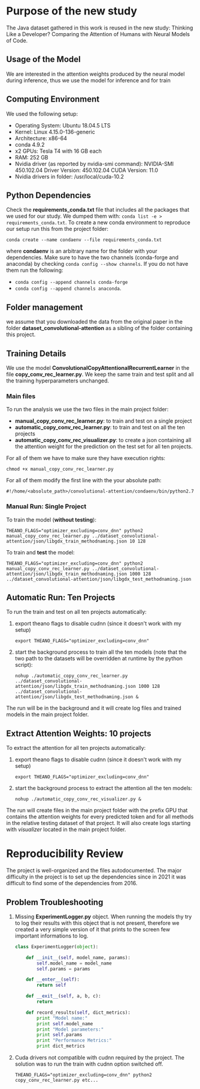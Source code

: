 # Purpose of the new study

The Java dataset gathered in this work is reused in the new study: Thinking Like a Developer? Comparing the Attention of Humans with Neural Models of Code.

## Usage of the Model
We are interested in the attention weights produced by the neural model during inference, thus we use the model for inference and for train

## Computing Environment

We used the following setup:
- Operating System: Ubuntu 18.04.5 LTS
- Kernel: Linux 4.15.0-136-generic
- Architecture: x86-64
- conda 4.9.2
- x2 GPUs: Tesla T4 with 16 GB each
- RAM: 252 GB
- Nvidia driver (as reported by nvidia-smi command): NVIDIA-SMI 450.102.04   Driver Version: 450.102.04   CUDA Version: 11.0
- Nvidia drivers in folder: /usr/local/cuda-10.2

## Python Dependencies

Check the **requirements_conda.txt** file that includes all the packages that we used for our study. We dumped them with: ```conda list -e > requirements_conda.txt```. To create a new conda environment to reproduce our setup run this from the project folder:
```console
conda create --name condaenv --file requirements_conda.txt
```
where **condaenv** is an arbitrary name for the folder with your dependencies. Make sure to have the two channels (conda-forge and anaconda) by checking ```conda config --show channels```. If you do not have them run the following:
- ```conda config --append channels conda-forge```
-  ```conda config --append channels anaconda```.

## Folder management
we assume that you downloaded the data from the original paper in the folder **dataset_convolutional-attention** as a sibling of the folder containing this project.

## Training Details
We use the model **ConvolutionalCopyAttentionalRecurrentLearner** in the file **copy_conv_rec_learner.py**. We keep the same train and test split and all the training hyperparameters unchanged.

### Main files
To run the analysis we use the two files in the main project folder:
- **manual_copy_conv_rec_learner.py**: to train and test on a single project
- **automatic_copy_conv_rec_learner.py**: to train and test on all the ten projects
- **automatic_copy_conv_rec_visualizer.py**: to create a json containing all the attention weight for the prediction on the test set for all ten projects.

For all of them we have to make sure they have execution rights:
```console
chmod +x manual_copy_conv_rec_learner.py
```

For all of them modify the first line with the your absolute path:
```console
#!/home/<absolute_path>/convolutional-attention/condaenv/bin/python2.7
```

### Manual Run: Single Project

To train the model (**without testing**):
```console
THEANO_FLAGS="optimizer_excluding=conv_dnn" python2 manual_copy_conv_rec_learner.py ../dataset_convolutional-attention/json/libgdx_train_methodnaming.json 10 128
```
To train and **test** the model:
```console
THEANO_FLAGS="optimizer_excluding=conv_dnn" python2 manual_copy_conv_rec_learner.py ../dataset_convolutional-attention/json/libgdx_train_methodnaming.json 1000 128 ../dataset_convolutional-attention/json/libgdx_test_methodnaming.json
```

## Automatic Run: Ten Projects

To run the train and test on all ten projects automatically:
1. export theano flags to disable cudnn (since it doesn't work with my setup)
    ```console
    export THEANO_FLAGS="optimizer_excluding=conv_dnn"
    ```
1. start the background process to train all the ten models (note that the two path to the datasets will be overridden at runtime by the python script):
    ```console
    nohup ./automatic_copy_conv_rec_learner.py ../dataset_convolutional-attention/json/libgdx_train_methodnaming.json 1000 128 ../dataset_convolutional-attention/json/libgdx_test_methodnaming.json &
    ```

The run will be in the background and it will create log files and trained models in the main project folder.

## Extract Attention Weights: 10 projects
To extract the attention for all ten projects automatically:
1. export theano flags to disable cudnn (since it doesn't work with my setup)
    ```console
    export THEANO_FLAGS="optimizer_excluding=conv_dnn"
    ```
1. start the background process to extract the attention all the ten models:
    ```console
    nohup ./automatic_copy_conv_rec_visualizer.py &
    ```
The run will create files in the main project folder with the prefix GPU that contains the attention weights for every predicted token and for all methods in the relative testing dataset of that project. It will also create logs starting with *visualizer* located in the main project folder.


# Reproducibility Review
The project is well-organized and the files autodocumented. The major difficulty in the project is to set up the dependencies since in 2021 it was difficult to find some of the dependencies from 2016.

## Problem Troubleshooting

1. Missing **ExperimentLogger.py** object.
    When running the models thy try to log their results with this object that is not present, therefore we created a very simple version of it that prints to the screen few important informations to log.
    ```python
    class ExperimentLogger(object):

        def __init__(self, model_name, params):
            self.model_name = model_name
            self.params = params

        def __enter__(self):
            return self

        def __exit__(self, a, b, c):
            return

        def record_results(self, dict_metrics):
            print "Model name:"
            print self.model_name
            print "Model parameters:"
            print self.params
            print "Performance Metrics:"
            print dict_metrics
    ```

1. Cuda drivers not compatible with cudnn required by the project. The solution was to run the train with cudnn option switched off.
    ```console
    THEANO_FLAGS="optimizer_excluding=conv_dnn" python2 copy_conv_rec_learner.py etc...
    ```




